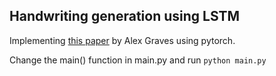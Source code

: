 ## Handwriting generation using LSTM

Implementing [this paper](https://arxiv.org/pdf/1308.0850.pdf) by Alex Graves using pytorch.

Change the main() function in main.py and run `python main.py`
